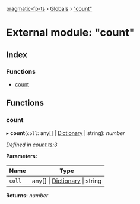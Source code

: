 [pragmatic-fp-ts](../README.md) › [Globals](../globals.md) › ["count"](_count_.md)

# External module: "count"

## Index

### Functions

* [count](_count_.md#count)

## Functions

###  count

▸ **count**(`coll`: any[] | [Dictionary](_types_.md#dictionary) | string): *number*

*Defined in [count.ts:3](https://github.com/hermann-p/pragmatic-fp-ts/blob/65c599f/src/count.ts#L3)*

**Parameters:**

Name | Type |
------ | ------ |
`coll` | any[] &#124; [Dictionary](_types_.md#dictionary) &#124; string |

**Returns:** *number*
